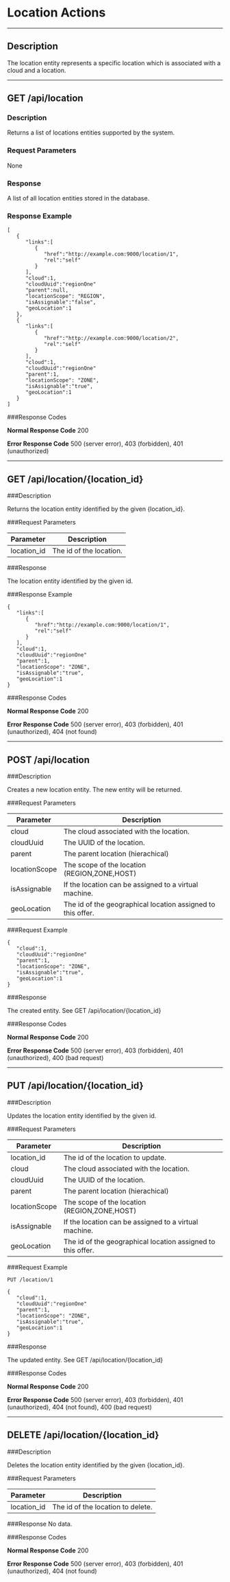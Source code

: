 ﻿# Location Actions
***

## Description

The location entity represents a specific location which is associated with a cloud and a location.

***
## GET /api/location

### Description

Returns a list of locations entities supported by the system.

### Request Parameters
None

### Response

A list of all location entities stored in the database.

### Response Example


```
[  
   {  
      "links":[  
         {  
            "href":"http://example.com:9000/location/1",
            "rel":"self"
         }
      ],
      "cloud":1,
      "cloudUuid":"regionOne"
      "parent":null,
      "locationScope": "REGION",
      "isAssignable":"false",
      "geoLocation":1      
   },
   {  
      "links":[  
         {  
            "href":"http://example.com:9000/location/2",
            "rel":"self"
         }
      ],
      "cloud":1,
      "cloudUuid":"regionOne"
      "parent":1,
      "locationScope": "ZONE",
      "isAssignable":"true",
      "geoLocation":1      
   }
]
```

###Response Codes

**Normal Response Code** 200

**Error Response Code** 500 (server error), 403 (forbidden), 401 (unauthorized)

***

## GET /api/location/{location_id}

###Description

Returns the location entity identified by the given {location_id}.

###Request Parameters

Parameter        | Description
-------------    | -------------
location_id      | The id of the location.

###Response

The location entity identified by the given id.

###Response Example

```
{  
   "links":[  
      {  
         "href":"http://example.com:9000/location/1",
         "rel":"self"
      }
   ],
   "cloud":1,
   "cloudUuid":"regionOne"
   "parent":1,
   "locationScope": "ZONE",
   "isAssignable":"true",
   "geoLocation":1   
}
```

###Response Codes

**Normal Response Code** 200

**Error Response Code** 500 (server error), 403 (forbidden), 401 (unauthorized), 404 (not found)

***

## POST /api/location

###Description

Creates a new location entity. The new entity will be returned.

###Request Parameters

Parameter        | Description
-------------    | -------------
cloud            | The cloud associated with the location.
cloudUuid        | The UUID of the location.
parent           | The parent location (hierachical)
locationScope    | The scope of the location (REGION,ZONE,HOST)
isAssignable     | If the location can be assigned to a virtual machine.
geoLocation      | The id of the geographical location assigned to this offer.

###Request Example

```
{  
   "cloud":1,
   "cloudUuid":"regionOne"
   "parent":1,
   "locationScope": "ZONE",
   "isAssignable":"true",
   "geoLocation":1 
}
```

###Response

The created entity. See GET /api/location/{location_id}

###Response Codes

**Normal Response Code** 200

**Error Response Code** 500 (server error), 403 (forbidden), 401 (unauthorized), 400 (bad request)

***

## PUT /api/location/{location_id}

###Description

Updates the location entity identified by the given id.

###Request Parameters

Parameter           | Description
-------------       | -------------
location_id         | The id of the location to update.
cloud               | The cloud associated with the location.
cloudUuid           | The UUID of the location.
parent              | The parent location (hierachical)
locationScope       | The scope of the location (REGION,ZONE,HOST)
isAssignable        | If the location can be assigned to a virtual machine.
geoLocation         | The id of the geographical location assigned to this offer.

###Request Example 
```
PUT /location/1
```
```
{  
   "cloud":1,
   "cloudUuid":"regionOne"
   "parent":1,
   "locationScope": "ZONE",
   "isAssignable":"true",
   "geoLocation":1 
}
```

###Response

The updated entity. See GET /api/location/{location_id}

###Response Codes

**Normal Response Code** 200

**Error Response Code** 500 (server error), 403 (forbidden), 401 (unauthorized), 404 (not found), 400 (bad request)

***

## DELETE /api/location/{location_id}

###Description

Deletes the location entity identified by the given {location_id}.

###Request Parameters

Parameter          | Description
-------------      | -------------
location_id   | The id of the location to delete.


###Response
No data.

###Response Codes

**Normal Response Code** 200

**Error Response Code** 500 (server error), 403 (forbidden), 401 (unauthorized), 404 (not found)
